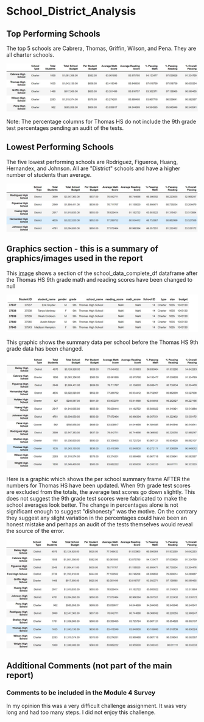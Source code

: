 # School_District_Analysis

## Top Performing Schools

The top 5 schools are Cabrera, Thomas, Griffin, Wilson, and Pena.  They are all charter schools.

![image](Resources/imge4_top_performing_schools_by_percent_passing.JPG)

Note: The percentage columns for Thomas HS do not include the 9th grade test percentages pending an audit of the tests.


## Lowest Performing Schools

The five lowest performing schools are Rodriguez, Figueroa, Huang, Hernandex, and Johnson.  All are "District" schools and have a higher number of students than average.

![image](Resources/imge4_lowest_performing_schools_by_percent.JPG)


## Graphics section - this is a summary of graphics/images used in the report

This <a href="https://github.com/gcmastra/School_District_Analysis/blob/main/Resources/imge1_ths_math_scores_null.JPG">
image</a> shows a section of the school_data_complete_df dataframe after the Thomas HS 9th grade math and reading scores have been changed to null 
  
![image](https://github.com/gcmastra/School_District_Analysis/blob/main/Resources/imge1_ths_math_scores_null.JPG)


This graphic shows the summary data per school before the Thomas HS 9th grade data has been changed.

![image](https://github.com/gcmastra/School_District_Analysis/blob/abb4811b52c9a6bb6ef347b870e4112619a364df/Resources/image2_section_of_per_school_summary_showing_THS_before_changes.JPG)

Here is a graphic which shows the per school summary frame AFTER the numbers for Thomas HS have been updated.  When 9th grade test scores are excluded from the totals, the average test scores go down slightly.  This does not suggest the 9th grade test scores were fabricated to make the school averages look better. The change in percentages alone is not significant enough to suggest "dishonesty" was the motive. On the contrary they suggest any slight variation in the percentages could have been an honest mistake and perhaps an audit of the tests themselves would reveal the source of the error. 

![image](Resources/image3_section_of_per_school_summary_showing_THS_after_changes.JPG)

## Additional Comments (not part of the main report)

### Comments to be included in the Module 4 Survey

In my opinion this was a very difficult challenge assignment. It was very long and had too many steps. I did not enjoy this challenge.

